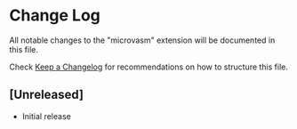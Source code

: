 # Change Log

All notable changes to the "microvasm" extension will be documented in this file.

Check [Keep a Changelog](http://keepachangelog.com/) for recommendations on how to structure this file.

## [Unreleased]

- Initial release